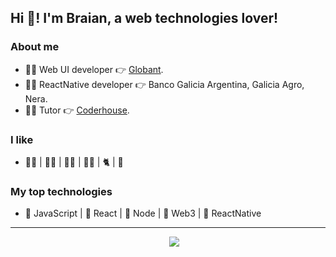 ## Hi 👋! I'm Braian, a web technologies lover!

### About me

- 👨‍💻 Web UI developer 👉 [Globant](https://www.globant.com/es).
- 👨‍💻 ReactNative developer 👉 Banco Galicia Argentina, Galicia Agro, Nera.
- 👨‍🏫 Tutor 👉 [Coderhouse](https://www.coderhouse.com/).

### I like

- 🏊‍♂️ | 🏃‍♂️ | 🚴‍♂️ | 👨‍💻 | 🐈 | 🍕

### My top technologies

- 💛 JavaScript | 💙 React | 💚 Node | 🧡 Web3 | 🖤 ReactNative

<!-- ### Most used languages 

<p align='left'><img align="center" src="https://github-readme-stats.vercel.app/api/top-langs?username=BraianVaylet&show_icons=true&locale=en&langs_count=8&theme=aura&layout=compact&hide=html,shell" alt="braianvayletstatus" /></p> -->

---

<p align='center'>
&nbsp;&nbsp;&nbsp;&nbsp;
  <a href="https://www.linkedin.com/in/braianvaylet/"><img src="https://img.shields.io/badge/linkedin-%230077B5.svg?&style=for-the-badge&logo=linkedin&logoColor=white" /></a>
</p>








